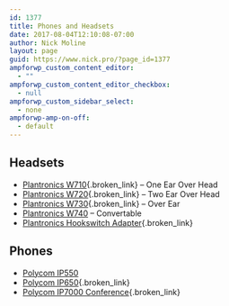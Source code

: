 ```yaml
---
id: 1377
title: Phones and Headsets
date: 2017-08-04T12:10:08-07:00
author: Nick Moline
layout: page
guid: https://www.nick.pro/?page_id=1377
ampforwp_custom_content_editor:
  - ""
ampforwp_custom_content_editor_checkbox:
  - null
ampforwp_custom_sidebar_select:
  - none
ampforwp-amp-on-off:
  - default
---
```

## Headsets

  * [Plantronics W710](http://amzn.to/2v6azqx){.broken_link} &#8211; One Ear Over Head
  * [Plantronics W720](http://amzn.to/2v6aZx7){.broken_link} &#8211; Two Ear Over Head
  * [Plantronics W730](http://amzn.to/2v4AC35){.broken_link} &#8211; Over Ear
  * [Plantronics W740](http://amzn.to/2ffrnHN) &#8211; Convertable
  * [Plantronics Hookswitch Adapter](http://amzn.to/2v6ciw8){.broken_link}

## Phones

  * [Polycom IP550](http://amzn.to/2ffJBsL)
  * [Polycom IP650](http://amzn.to/2urLDI6){.broken_link}
  * [Polycom IP7000 Conference](http://amzn.to/2ffpaMw){.broken_link}